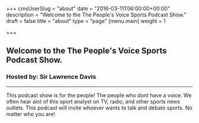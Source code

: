 +++
cmsUserSlug = "about"
date = "2016-03-11T06:00:00+00:00"
description = "Welcome to the The People's Voice Sports Podcast Show."
draft = false
title = "about"
type = "page"
[menu.main]
weight = 1

+++
## Welcome to the The People's Voice Sports Podcast Show.   

### Hosted by: Sir Lawrence Davis   

---

This podcast show is for the people! The people who dont have a voice. We often hear alot of this sport analyst on TV, radio, and other sports news outlets. This podcast will invite whoever wants to talk and debate sports. No matter who you are!